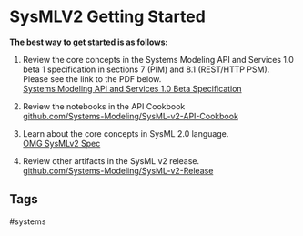 # SysMLV2 Getting Started

**The best way to get started is as follows:**  

1. Review the core concepts in the Systems Modeling API and Services 1.0 beta 1 specification in sections 7 (PIM) and 8.1 (REST/HTTP PSM). Please see the link to the PDF below.  
[Systems Modeling API and Services 1.0 Beta Specification](https://www.omg.org/spec/SystemsModelingAPI/1.0/Beta1/PDF)  

2. Review the notebooks in the API Cookbook  
[github.com/Systems-Modeling/SysML-v2-API-Cookbook](https://github.com/Systems-Modeling/SysML-v2-API-Cookbook)  

3. Learn about the core concepts in SysML 2.0 language.  
[OMG SysMLv2 Spec](https://www.omg.org/spec/SysML/2.0/Beta1)  

4. Review other artifacts in the SysML v2 release.  
[github.com/Systems-Modeling/SysML-v2-Release](https://github.com/Systems-Modeling/SysML-v2-Release)  

## Tags
#systems
